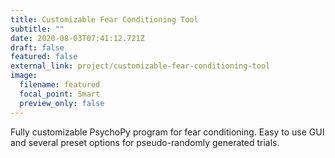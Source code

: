 ```yaml
---
title: Customizable Fear Conditioning Tool
subtitle: ""
date: 2020-08-03T07:41:12.721Z
draft: false
featured: false
external_link: project/customizable-fear-conditioning-tool
image:
  filename: featured
  focal_point: Smart
  preview_only: false
---
```

Fully customizable PsychoPy program for fear conditioning. Easy to use GUI and several preset options for pseudo-randomly generated trials.